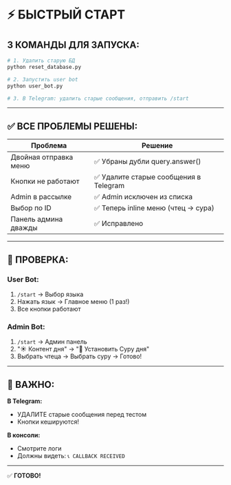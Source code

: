 # ⚡ БЫСТРЫЙ СТАРТ

## 3 КОМАНДЫ ДЛЯ ЗАПУСКА:

```bash
# 1. Удалить старую БД
python reset_database.py

# 2. Запустить user bot
python user_bot.py

# 3. В Telegram: удалить старые сообщения, отправить /start
```

---

## ✅ ВСЕ ПРОБЛЕМЫ РЕШЕНЫ:

| Проблема | Решение |
|----------|---------|
| Двойная отправка меню | ✅ Убраны дубли query.answer() |
| Кнопки не работают | ✅ Удалите старые сообщения в Telegram |
| Admin в рассылке | ✅ Admin исключен из списка |
| Выбор по ID | ✅ Теперь inline меню (чтец → сура) |
| Панель админа дважды | ✅ Исправлено |

---

## 🎯 ПРОВЕРКА:

### User Bot:

1. `/start` → Выбор языка
2. Нажать язык → Главное меню (1 раз!)
3. Все кнопки работают

### Admin Bot:

1. `/start` → Админ панель
2. "☀️ Контент дня" → "🌙 Установить Суру дня"
3. Выбрать чтеца → Выбрать суру → Готово!

---

## 📱 ВАЖНО:

**В Telegram:**
- УДАЛИТЕ старые сообщения перед тестом
- Кнопки кешируются!

**В консоли:**
- Смотрите логи
- Должны видеть: `📞 CALLBACK RECEIVED`

---

✅ **ГОТОВО!**


